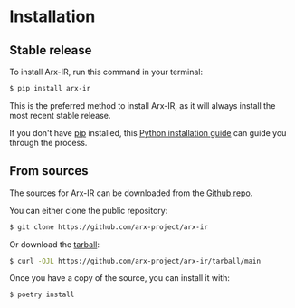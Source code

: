 # Installation

## Stable release

To install Arx-IR, run this command in your terminal:

```bash
$ pip install arx-ir
```

This is the preferred method to install Arx-IR, as it will always install the
most recent stable release.

If you don't have [pip](https://pip.pypa.io) installed, this
[Python installation guide](http://docs.python-guide.org/en/latest/starting/installation/)
can guide you through the process.

## From sources

The sources for Arx-IR can be downloaded from the
[Github repo](https://github.com/arx-project/arx-ir).

You can either clone the public repository:

```bash
$ git clone https://github.com/arx-project/arx-ir
```

Or download the [tarball](https://github.com/arx-project/arx-ir/tarball/main):

```bash
$ curl -OJL https://github.com/arx-project/arx-ir/tarball/main
```

Once you have a copy of the source, you can install it with:

```bash
$ poetry install
```
